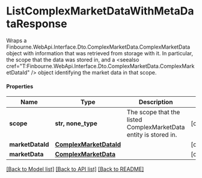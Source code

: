 # ListComplexMarketDataWithMetaDataResponse

Wraps a Finbourne.WebApi.Interface.Dto.ComplexMarketData.ComplexMarketData object with information that was retrieved from storage with it.  In particular,  the scope that the data was stored in,  and a <seealso cref=\"T:Finbourne.WebApi.Interface.Dto.ComplexMarketData.ComplexMarketDataId\" /> object identifying the market data in that scope.

#### Properties
Name | Type | Description | Notes
------------ | ------------- | ------------- | -------------
**scope** | **str, none_type** | The scope that the listed ComplexMarketData entity is stored in. | [optional] 
**marketDataId** | [**ComplexMarketDataId**](ComplexMarketDataId.md) |  | [optional] 
**marketData** | [**ComplexMarketData**](ComplexMarketData.md) |  | [optional] 

[[Back to Model list]](../README.md#documentation-for-models) [[Back to API list]](../README.md#documentation-for-api-endpoints) [[Back to README]](../README.md)

